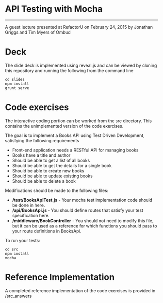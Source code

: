 # API Testing with Mocha
* * *
A guest lecture presented at RefactorU on February 24, 2015 by Jonathan Griggs and Tim Myers of Ombud

Deck
=============
The slide deck is implemented using reveal.js and can be viewed by cloning this repository and running the following from the command line

    cd slides
    npm install
    grunt serve


Code exercises
=============
The interactive coding portion can be worked from the src directory. This contains the unimplemented version of the code exercises.

The goal is to implement a Books API using Test Driven Development, satisfying the following requirements

 * Front-end application needs a RESTful API for managing books
 * Books have a title and author
 * Should be able to get a list of all books
 * Should be able to get the details for a single book
 * Should be able to create new books
 * Should be able to update existing books
 * Should be able to delete a book

Modifications should be made to the following files:

  * **/test/BooksApiTest.js** - Your mocha test implementation code should be done in here.
  * **/api/BooksApi.js** - You should define routes that satisfy your test specification here.
  * **/middleware/BookController** - You should not need to modify this file, but it can be used as a reference for which functions you should pass to your route definitions in BooksApi.

To run your tests:

    cd src
    npm install
    mocha

Reference Implementation
=============

A completed reference implementation of the code exercises is provided in /src_answers



